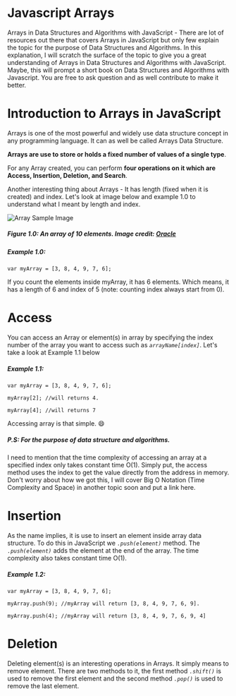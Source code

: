 # Javascript Arrays
Arrays in Data Structures and Algorithms with JavaScript - There are lot of resources out there that covers Arrays in JavaScript but only few explain the topic for the purpose of Data Structures and Algorithms. In this explanation, I will scratch the surface of the topic to give you a great understanding of Arrays in Data Structures and Algorithms with JavaScript. Maybe, this will prompt a short book on Data Structures and Algorithms with Javascript. 
You are free to ask question and as well contribute to make it better. 
# Introduction to Arrays in JavaScript
Arrays is one of the most powerful and widely use data structure concept in any programming language. It can as well be called Arrays Data Structure. 

**Arrays are use to store or holds a fixed number of values of a single type**. 

For any Array created, you can perform **four operations on it which are Access, Insertion, Deletion, and Search**. 

Another interesting thing about Arrays - It has length (fixed when it is created) and index. Let's look at image below and example 1.0 to understand what I meant by length and index. 

![Array Sample Image](https://docs.oracle.com/javase/tutorial/figures/java/objects-tenElementArray.gif "Array sample image")

##### Figure 1.0: An array of 10 elements. Image credit: [Oracle](https://docs.oracle.com/javase/tutorial/java/nutsandbolts/arrays.html) 

##### Example 1.0:

`var myArray = [3, 8, 4, 9, 7, 6];`

If you count the elements inside myArray, it has 6 elements. Which means, it has a length of 6 and index of 5 (note: counting index always start from 0).


# Access 

You can access an Array or element(s) in array by specifying the index number of the array you want to access such as *`arrayName[index]`*. Let's take a look at Example 1.1 below

##### Example 1.1:

```
var myArray = [3, 8, 4, 9, 7, 6];

myArray[2]; //will returns 4.

myArray[4]; //will returns 7

```

Accessing array is that simple. 😄

##### P.S: For the purpose of data structure and algorithms.
I need to mention that the time complexity of accessing an array at a specified index only takes constant time O(1). Simply put, the access method uses the index to get the value directly from the address in memory. Don't worry about how we got this, I will cover Big O Notation (Time Complexity and Space) in another topic soon and put a link here.


# Insertion
As the name implies, it is use to insert an element inside array data structure. To do this in JavaScript we *`.push(element)`* method.
The *`.push(element)`* adds the element at the end of the array. The time complexity also takes constant time O(1). 

##### Example 1.2:

```
var myArray = [3, 8, 4, 9, 7, 6];

myArray.push(9); //myArray will return [3, 8, 4, 9, 7, 6, 9].

myArray.push(4); //myArray will return [3, 8, 4, 9, 7, 6, 9, 4]

```

# Deletion
Deleting element(s) is an interesting operations in Arrays. It simply means to remove element. There are two methods to it, the first method *`.shift()`* is used to remove the first element and the second method *`.pop()`* is used to remove the last element.
